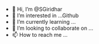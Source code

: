 - 👋 Hi, I’m @SGiridhar
- 👀 I’m interested in ...Github
- 🌱 I’m currently learning ...
- 💞️ I’m looking to collaborate on ...
- 📫 How to reach me ...

<!---
SGiridhar/SGiridhar is a ✨ special ✨ repository because its `README.md` (this file) appears on your GitHub profile.
You can click the Preview link to take a look at your changes.
--->
